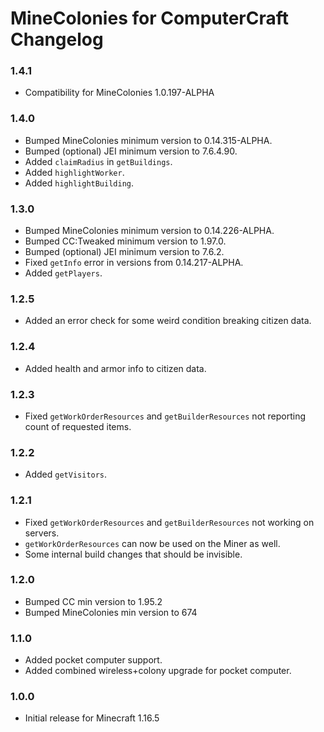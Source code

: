 # MineColonies for ComputerCraft Changelog

### 1.4.1

- Compatibility for MineColonies 1.0.197-ALPHA

### 1.4.0

- Bumped MineColonies minimum version to 0.14.315-ALPHA.
- Bumped (optional) JEI minimum version to 7.6.4.90.
- Added `claimRadius` in `getBuildings`.
- Added `highlightWorker`.
- Added `highlightBuilding`.

### 1.3.0

- Bumped MineColonies minimum version to 0.14.226-ALPHA.
- Bumped CC:Tweaked minimum version to 1.97.0. 
- Bumped (optional) JEI minimum version to 7.6.2.
- Fixed `getInfo` error in versions from 0.14.217-ALPHA.
- Added `getPlayers`.

### 1.2.5

- Added an error check for some weird condition breaking citizen data.

### 1.2.4

- Added health and armor info to citizen data.

### 1.2.3

- Fixed `getWorkOrderResources` and `getBuilderResources` not reporting count of requested items.

### 1.2.2

- Added `getVisitors`.

### 1.2.1

- Fixed `getWorkOrderResources` and `getBuilderResources` not working on servers.
- `getWorkOrderResources` can now be used on the Miner as well.
- Some internal build changes that should be invisible.

### 1.2.0

- Bumped CC min version to 1.95.2
- Bumped MineColonies min version to 674

### 1.1.0

- Added pocket computer support.
- Added combined wireless+colony upgrade for pocket computer.

### 1.0.0

- Initial release for Minecraft 1.16.5
